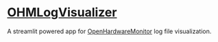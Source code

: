 # [OHMLogVisualizer](https://ohmlogvisualizer.streamlit.app/)

A streamlit powered app for [OpenHardwareMonitor](https://openhardwaremonitor.org/) log file visualization.


